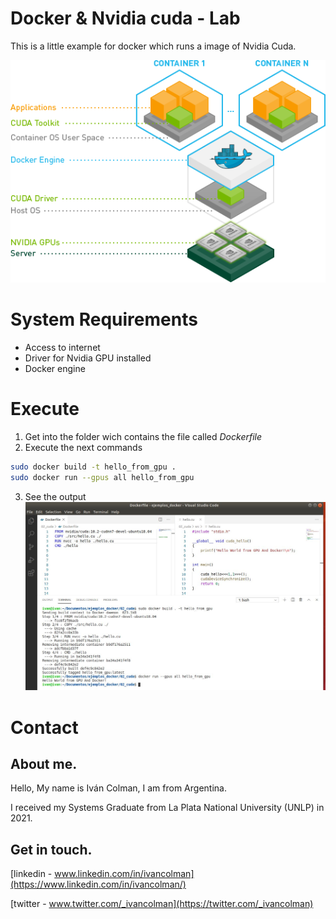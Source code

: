 # Docker & Nvidia cuda - Lab
This is a little example for docker which runs a image of Nvidia Cuda.

![Esta es una imagen](/assets/docker_engine.png)

# System Requirements ##
- Access to internet
- Driver for Nvidia GPU installed
- Docker engine

# Execute
1. Get into the folder wich contains the file called _Dockerfile_
2. Execute the next commands
```bash
sudo docker build -t hello_from_gpu .
sudo docker run --gpus all hello_from_gpu
```
3. See the output
![Esta es una imagen](/assets/output.jpg)

# Contact

## About me.

Hello, My name is Iván Colman, I am from Argentina.

I received my Systems Graduate from La Plata National University (UNLP) in 2021.

## Get in touch.
[linkedin - www.linkedin.com/in/ivancolman](https://www.linkedin.com/in/ivancolman/) 

[twitter - www.twitter.com/_ivancolman](https://twitter.com/_ivancolman)
